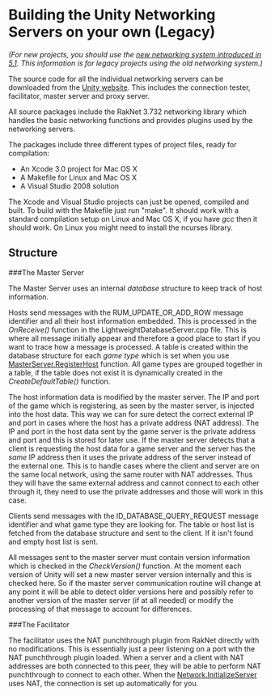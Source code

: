 Building the Unity Networking Servers on your own (Legacy)
============================

*(For new projects, you should use the [new networking system introduced in 5.1](UNet.html). This information is for legacy projects using the old networking system.)*

The source code for all the individual networking servers can be downloaded from the [Unity website](http://www.unity3d.com/master-server/). This includes the connection tester, facilitator, master server and proxy server.

All source packages include the RakNet 3.732 networking library which handles the basic networking functions and provides plugins used by the networking servers.

The packages include three different types of project files, ready for compilation:

* An Xcode 3.0 project for Mac OS X
* A Makefile for Linux and Mac OS X
* A Visual Studio 2008 solution

The Xcode and Visual Studio projects can just be opened, compiled and built. To build with the Makefile just run "make". It should work with a standard compilation setup on Linux and Mac OS X, if you have _gcc_ then it should work. On Linux you might need to install the ncurses library.

Structure
---------


###The Master Server

The Master Server uses an internal _database_ structure to keep track of host information. 

Hosts send messages with the RUM_UPDATE_OR_ADD_ROW message identifier and all their host information embedded. This is processed in the _OnReceive()_ function in the LightweightDatabaseServer.cpp file. This is where all message initially appear and therefore a good place to start if you want to trace how a message is processed. A table is created within the database structure for each _game type_ which is set when you use [MasterServer.RegisterHost](ScriptRef:MasterServer.RegisterHost.html) function. All game types are grouped together in a table, if the table does not exist it is dynamically created in the _CreateDefaultTable()_ function.

The host information data is modified by the master server. The IP and port of the game which is registering, as seen by the master server, is injected into the host data. This way we can for sure detect the correct external IP and port in cases where the host has a private address (NAT address). The IP and port in the host data sent by the game server is the private address and port and this is stored for later use. If the master server detects that a client is requesting the host data for a game server and the server has the _same_ IP address then it uses the private address of the server instead of the external one. This is to handle cases where the client and server are on the same local network, using the same router with NAT addresses. Thus they will have the same external address and cannot connect to each other through it, they need to use the private addresses and those will work in this case.

Clients send messages with the ID_DATABASE_QUERY_REQUEST message identifier and what game type they are looking for. The table or host list is fetched from the database structure and sent to the client. If it isn't found and empty host list is sent.

All messages sent to the master server must contain version information which is checked in the _CheckVersion()_ function. At the moment each version of Unity will set a new master server version internally and this is checked here. So if the master server communication routine will change at any point it will be able to detect older versions here and possibly refer to another version of the master server (if at all needed) or modify the processing of that message to account for differences.

###The Facilitator

The facilitator uses the NAT punchthrough plugin from RakNet directly with no modifications. This is essentially just a peer listening on a port with the NAT punchthrough plugin loaded. When a server and a client with NAT addresses are both connected to this peer, they will be able to perform NAT punchthrough to connect to each other. When the [Network.InitializeServer](ScriptRef:Network.InitializeServer.html) uses NAT, the connection is set up automatically for you.
